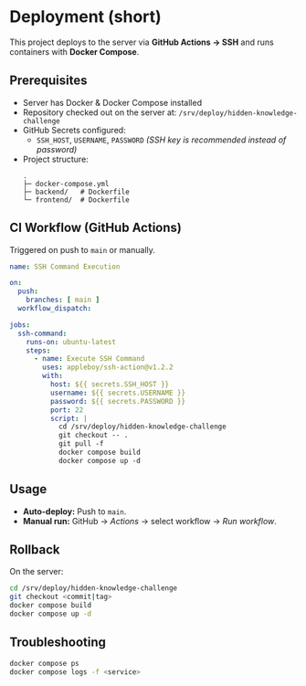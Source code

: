 # Deployment (short)

This project deploys to the server via **GitHub Actions → SSH** and runs containers with **Docker Compose**.

## Prerequisites
- Server has Docker & Docker Compose installed
- Repository checked out on the server at: `/srv/deploy/hidden-knowledge-challenge`
- GitHub Secrets configured:
    - `SSH_HOST`, `USERNAME`, `PASSWORD` *(SSH key is recommended instead of password)*
- Project structure:
  ```
  .
  ├─ docker-compose.yml
  ├─ backend/   # Dockerfile
  └─ frontend/  # Dockerfile
  ```

## CI Workflow (GitHub Actions)

Triggered on push to `main` or manually.

```yaml
name: SSH Command Execution

on:
  push:
    branches: [ main ]
  workflow_dispatch:

jobs:
  ssh-command:
    runs-on: ubuntu-latest
    steps:
      - name: Execute SSH Command
        uses: appleboy/ssh-action@v1.2.2
        with:
          host: ${{ secrets.SSH_HOST }}
          username: ${{ secrets.USERNAME }}
          password: ${{ secrets.PASSWORD }}
          port: 22
          script: |
            cd /srv/deploy/hidden-knowledge-challenge
            git checkout -- .
            git pull -f
            docker compose build
            docker compose up -d
```

## Usage
- **Auto-deploy:** Push to `main`.
- **Manual run:** GitHub → *Actions* → select workflow → *Run workflow*.

## Rollback
On the server:
```bash
cd /srv/deploy/hidden-knowledge-challenge
git checkout <commit|tag>
docker compose build
docker compose up -d
```

## Troubleshooting
```bash
docker compose ps
docker compose logs -f <service>
```
